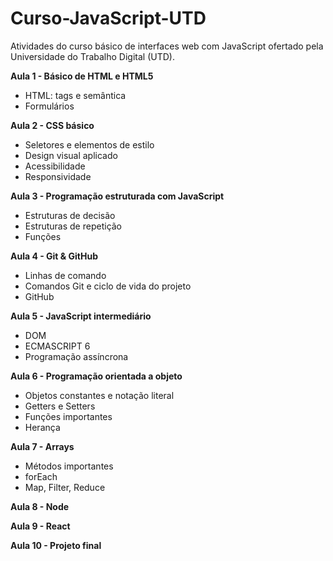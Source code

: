 # Curso-JavaScript-UTD
 Atividades do curso básico de interfaces web com JavaScript ofertado pela Universidade do Trabalho Digital (UTD).
 
 **Aula 1 - Básico de HTML e HTML5**
 - HTML: tags e semântica
 - Formulários
 
 **Aula 2 - CSS básico**
 - Seletores e elementos de estilo
 - Design visual aplicado
 - Acessibilidade
 - Responsividade
 
 **Aula 3 - Programação estruturada com JavaScript**
 - Estruturas de decisão
 - Estruturas de repetição
 - Funções
 
 **Aula 4 - Git & GitHub**
 - Linhas de comando
 - Comandos Git e ciclo de vida do projeto
 - GitHub
 
 **Aula 5 - JavaScript intermediário**
 - DOM
 - ECMASCRIPT 6
 - Programação assíncrona
 
 **Aula 6 - Programação orientada a objeto**
 - Objetos constantes e notação literal
 - Getters e Setters
 - Funções importantes
 - Herança
 
 **Aula 7 - Arrays**
 - Métodos importantes
 - forEach
 - Map, Filter, Reduce
 
 **Aula 8 - Node**
 
 **Aula 9 - React**
 
 **Aula 10 - Projeto final**

